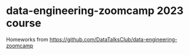 # data-engineering-zoomcamp 2023 course
Homeworks from https://github.com/DataTalksClub/data-engineering-zoomcamp
